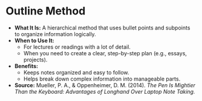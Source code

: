# **Outline Method**

* **What It Is:** A hierarchical method that uses bullet points and subpoints to organize information logically.
* **When to Use It:**
    * For lectures or readings with a lot of detail.
    * When you need to create a clear, step-by-step plan (e.g., essays, projects).
* **Benefits:**
    * Keeps notes organized and easy to follow.
    * Helps break down complex information into manageable parts.
* **Source:** Mueller, P. A., & Oppenheimer, D. M. (2014). *The Pen Is Mightier Than the Keyboard: Advantages of Longhand Over Laptop Note Taking.*